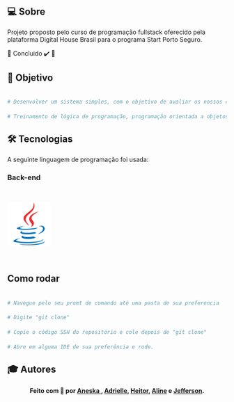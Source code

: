 # 
## 💻 Sobre

 Projeto proposto pelo curso de programação fullstack oferecido pela plataforma Digital House Brasil para o programa Start Porto Seguro.

🚧 Concluido ✔️ 🚧


## 🎯 Objetivo

```bash
  
# Desenvolver um sistema simples, com o objetivo de avaliar os nossos conheciimentos em Java puro.

# Treinamento de lógica de programação, programação orientada a objetos, arrays, loop, laços de decisão.

```

## 🛠 Tecnologias

A seguinte linguagem de programação foi usada:

### **Back-end**
<br>
<p align="left">
    <img src="https://raw.githubusercontent.com/devicons/devicon/master/icons/java/java-original.svg" alt="Java" width="100" height="100"/>
</p>
<br>

## Como rodar


```bash
  
# Navegue pelo seu promt de comando até uma pasta de sua preferencia

# Digite "git clone" 

# Copie o código SSH do repositório e cole depois de "git clone"

# Abre em alguma IDE de sua preferência e rode.


```

## :mortar_board: Autores


<h4 align="center">
   Feito com 💖 por <a href="https://www.linkedin.com/in/aneska-karina-7521795b/" target="_blank"> Aneska </a>, <a href="https://www.linkedin.com/in/adrielle-barros-00809622a">Adrielle</a>, <a href="https://www.linkedin.com/in/ssgheitor/">Heitor</a>, <a href="https://www.linkedin.com/in/alinetiburcio/" target="_blank"> Aline</a> e <a href="https://www.linkedin.com/in/jeffsouza01/?_l=pt_BR">Jefferson</a>.
</h4>

